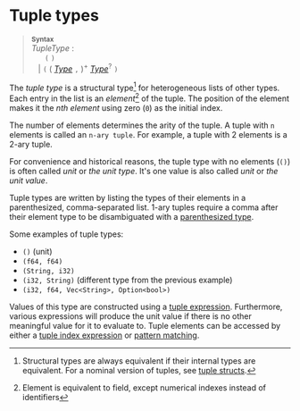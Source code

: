 # Tuple types

> **<sup>Syntax</sup>**\
> _TupleType_ :\
> &nbsp;&nbsp; &nbsp;&nbsp; `(` `)`\
> &nbsp;&nbsp; | `(` ( [_Type_] `,` )<sup>+</sup> [_Type_]<sup>?</sup> `)`

The *tuple type* is a structural type[^1] for heterogeneous lists of other
types. Each entry in the list is an *element*[^2] of the tuple. The position of
the element makes it the *nth element* using zero (`0`) as the initial index.

The number of elements determines the arity of the tuple. A tuple with `n`
elements is called an `n-ary tuple`. For example, a tuple with 2 elements is a
2-ary tuple.

For convenience and historical reasons, the tuple type with no elements (`()`)
is often called *unit* or *the unit type*. It's one value is also called *unit*
or *the unit value*.

Tuple types are written by listing the types of their elements in a
parenthesized, comma-separated list. 1-ary tuples require a comma after their
element type to be disambiguated with a [parenthesized type].

Some examples of tuple types:

* `()` (unit)
* `(f64, f64)`
* `(String, i32)`
* `(i32, String)` (different type from the previous example)
* `(i32, f64, Vec<String>, Option<bool>)`

Values of this type are constructed using a [tuple expression]. Furthermore,
various expressions will produce the unit value if there is no other meaningful
value for it to evaluate to. Tuple elements can be accessed by either a [tuple
index expression] or [pattern matching].

[^1]: Structural types are always equivalent if their internal types are
    equivalent. For a nominal version of tuples, see [tuple structs].

[^2]: Element is equivalent to field, except numerical indexes instead of
    identifiers

[_Type_]: ../types.md#type-expressions
[parenthesized type]: ../types.md#parenthesized-types
[pattern matching]: ../patterns.md#tuple-patterns
[tuple expression]: ../expressions/tuple-expr.md#tuple-expressions
[tuple index expression]: ../expressions/tuple-expr.md#tuple-indexing-expressions
[tuple structs]: ./struct.md
